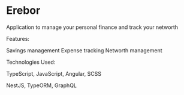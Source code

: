 # Erebor
Application to manage your personal finance and track your networth 

Features:

Savings management
Expense tracking
Networth management

Technologies Used:

TypeScript,
JavaScript,
Angular,
SCSS

NestJS,
TypeORM,
GraphQL

